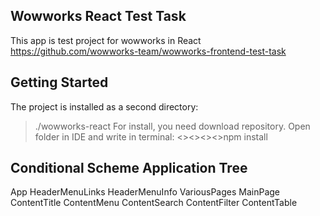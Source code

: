 ## Wowworks React Test Task
This app is test project for wowworks in React
https://github.com/wowworks-team/wowworks-frontend-test-task

## Getting Started
The project is installed as a second directory:
> ./wowworks-react
For install, you need download repository. Open folder in IDE and write in terminal:
<><><><>npm install

## Сonditional Scheme Application Tree
 App
   HeaderMenuLinks
   HeaderMenuInfo
   VariousPages
   MainPage
     ContentTitle
     ContentMenu
     ContentSearch
     ContentFilter
     ContentTable
  